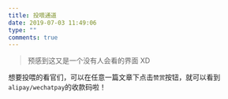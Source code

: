 ```yaml
---
title: 投喂通道
date: 2019-07-03 11:49:06
type: ""
comments: true
---
```


> 预感到这又是一个没有人会看的界面  XD

想要投喂的看官们，可以在任意一篇文章下点击`赞赏`按钮，就可以看到`alipay/wechatpay`的收款码啦！

